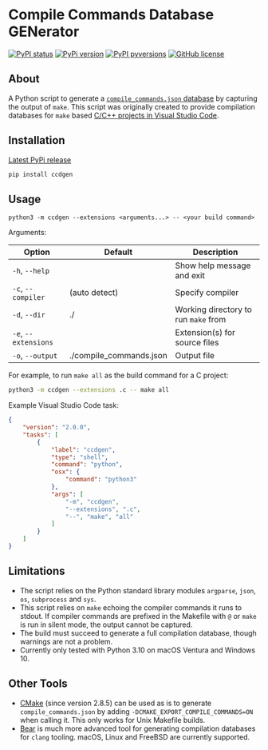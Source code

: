 # Compile Commands Database GENerator

[![PyPI status](https://img.shields.io/pypi/status/ccdgen.svg)](https://pypi.python.org/pypi/ccdgen/)
[![PyPi version](https://badgen.net/pypi/v/ccdgen/)](https://pypi.org/project/ccdgen)
[![PyPI pyversions](https://img.shields.io/pypi/pyversions/ccdgen.svg)](https://pypi.python.org/pypi/ccdgen/)
[![GitHub license](https://img.shields.io/github/license/t-bre/ccdgen)](https://github.com/t-bre/ccdgen/blob/master/LICENSE)

## About

A Python script to generate a [`compile_commands.json` database](https://clang.llvm.org/docs/JSONCompilationDatabase.html) 
by capturing the output of `make`. This script was originally created to provide
compilation databases for `make` based [C/C++ projects in Visual Studio Code](https://code.visualstudio.com/docs/cpp/c-cpp-properties-schema-reference).

## Installation

[Latest PyPi release](https://pypi.org/project/ccdgen/)
```sh
pip install ccdgen
```

## Usage

```text
python3 -m ccdgen --extensions <arguments...> -- <your build command>
```


Arguments:

| Option               | Default                 | Description                          |
|----------------------|-------------------------|--------------------------------------|
| `-h`, `--help`       |                         | Show help message and exit           |
| `-c`, `--compiler`   | (auto detect)           | Specify compiler                     |
| `-d`, `--dir`        | ./                      | Working directory to run `make` from |
| `-e`, `--extensions` |                         | Extension(s) for source files        |
| `-o`, `--output`     | ./compile_commands.json | Output file                          |

For example, to run `make all` as the build command for a C project:

```sh
python3 -m ccdgen --extensions .c -- make all
```

Example Visual Studio Code task:

```json
{
    "version": "2.0.0",
    "tasks": [
        {
            "label": "ccdgen",
            "type": "shell",
            "command": "python",
            "osx": {
                "command": "python3"
            },
            "args": [
                "-m", "ccdgen",
                "--extensions", ".c",
                "--", "make", "all"
            ]
        }
    ]
}
```

## Limitations

- The script relies on the Python standard library modules `argparse`, `json`, 
  `os`, `subprocess` and `sys`.
- This script relies on `make` echoing the compiler commands it runs to 
  stdout. If compiler commands are prefixed in the Makefile with `@` or 
  `make` is run in silent mode, the output cannot be captured.
- The build must succeed to generate a full compilation database, though 
  warnings are not a problem.
- Currently only tested with Python 3.10 on macOS Ventura and Windows 10.

## Other Tools

- [CMake](https://cmake.org) (since version 2.8.5) can be used as is to generate 
  `compile_commands.json` by adding `-DCMAKE_EXPORT_COMPILE_COMMANDS=ON` when 
  calling it. This only works for Unix Makefile builds.
- [Bear](https://github.com/rizsotto/Bear) is much more advanced tool for 
  generating compilation databases for `clang` tooling. macOS, Linux and FreeBSD
  are currently supported.
